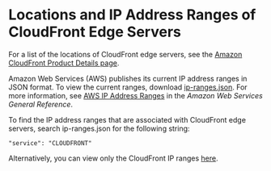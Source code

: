 # Locations and IP Address Ranges of CloudFront Edge Servers<a name="LocationsOfEdgeServers"></a>

For a list of the locations of CloudFront edge servers, see the [Amazon CloudFront Product Details page](http://aws.amazon.com/cloudfront/details)\.

Amazon Web Services \(AWS\) publishes its current IP address ranges in JSON format\. To view the current ranges, download [ip\-ranges\.json](https://ip-ranges.amazonaws.com/ip-ranges.json)\. For more information, see [AWS IP Address Ranges](https://docs.aws.amazon.com/general/latest/gr/aws-ip-ranges.html) in the *Amazon Web Services General Reference*\.

To find the IP address ranges that are associated with CloudFront edge servers, search ip\-ranges\.json for the following string:

`"service": "CLOUDFRONT"`

Alternatively, you can view only the CloudFront IP ranges [here](http://d7uri8nf7uskq.cloudfront.net/tools/list-cloudfront-ips)\.